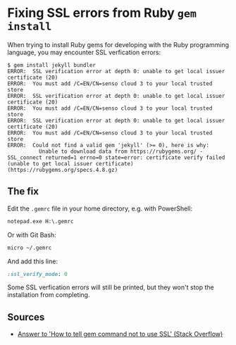 # Fixing SSL errors from Ruby `gem install`

When trying to install Ruby gems for developing with the Ruby programming language, you may encounter SSL verfication errors:

```none
$ gem install jekyll bundler
ERROR:  SSL verification error at depth 0: unable to get local issuer certificate (20)
ERROR:  You must add /C=EN/CN=senso cloud 3 to your local trusted store
ERROR:  SSL verification error at depth 0: unable to get local issuer certificate (20)
ERROR:  You must add /C=EN/CN=senso cloud 3 to your local trusted store
ERROR:  SSL verification error at depth 0: unable to get local issuer certificate (20)
ERROR:  You must add /C=EN/CN=senso cloud 3 to your local trusted store
ERROR:  Could not find a valid gem 'jekyll' (>= 0), here is why:
          Unable to download data from https://rubygems.org/ - SSL_connect returned=1 errno=0 state=error: certificate verify failed (unable to get local issuer certificate) (https://rubygems.org/specs.4.8.gz)
```

## The fix

Edit the `.gemrc` file in your home directory, e.g. with PowerShell:

```ps
notepad.exe H:\.gemrc
```

Or with Git Bash:

```bash
micro ~/.gemrc
```

And add this line:

```ruby
:ssl_verify_mode: 0
```

Some SSL verfication errors will still be printed, but they won't stop the installation from completing.

## Sources

- [Answer to 'How to tell gem command not to use SSL' (Stack Overflow)](https://stackoverflow.com/a/54988565)
